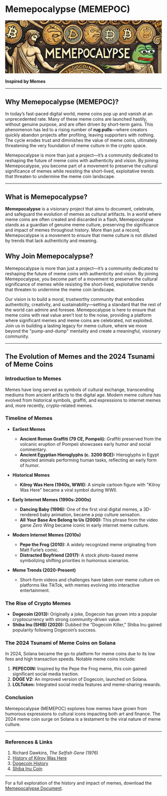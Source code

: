 # Memepocalypse (MEMEPOC)

![Memepocalypse Banner](BannerGit.PNG)

**Inspired by Memes**

---

## Why Memepocalypse (MEMEPOC)?

In today’s fast-paced digital world, meme coins pop up and vanish at an unprecedented rate. Many of these meme coins are launched hastily, without genuine purpose, and are often driven by short-term gains. This phenomenon has led to a rising number of **rug pulls**—where creators quickly abandon projects after profiting, leaving supporters with nothing. The cycle erodes trust and diminishes the value of meme coins, ultimately threatening the very foundation of meme culture in the crypto space.

Memepocalypse is more than just a project—it’s a community dedicated to reshaping the future of meme coins with authenticity and vision. By joining Memepocalypse, you become part of a movement to preserve the cultural significance of memes while resisting the short-lived, exploitative trends that threaten to undermine the meme coin landscape.

---

## What is Memepocalypse?

**Memepocalypse** is a visionary project that aims to document, celebrate, and safeguard the evolution of memes as cultural artifacts. In a world where meme coins are often created and discarded in a flash, Memepocalypse stands as a guardian of genuine meme culture, preserving the significance and impact of memes throughout history. More than just a record, Memepocalypse is a movement to ensure that meme culture is not diluted by trends that lack authenticity and meaning.

## Why Join Memepocalypse?

Memepocalypse is more than just a project—it’s a community dedicated to reshaping the future of meme coins with authenticity and vision. By joining Memepocalypse, you become part of a movement to preserve the cultural significance of memes while resisting the short-lived, exploitative trends that threaten to undermine the meme coin landscape.

Our vision is to build a moral, trustworthy community that embodies authenticity, creativity, and sustainability—setting a standard that the rest of the world can admire and foresee. Memepocalypse is here to ensure that meme coins with real value aren’t lost to the noise, providing a platform where significant memes and meme coins are celebrated, not exploited. Join us in building a lasting legacy for meme culture, where we move beyond the "pump-and-dump" mentality and create a meaningful, visionary community. 

---

## The Evolution of Memes and the 2024 Tsunami of Meme Coins

### Introduction to Memes
Memes have long served as symbols of cultural exchange, transcending mediums from ancient artifacts to the digital age. Modern meme culture has evolved from historical symbols, graffiti, and expressions to internet memes and, more recently, crypto-related memes.

### Timeline of Memes

- **Earliest Memes**
  - **Ancient Roman Graffiti (79 CE, Pompeii):** Graffiti preserved from the volcanic eruption of Pompeii showcases early humor and social commentary.
  - **Ancient Egyptian Hieroglyphs (c. 3200 BCE):** Hieroglyphs in Egypt depicted animals performing human tasks, reflecting an early form of humor.

- **Historical Memes**
  - **Kilroy Was Here (1940s, WWII):** A simple cartoon figure with "Kilroy Was Here" became a viral symbol during WWII.

- **Early Internet Memes (1990s-2000s)**
  - **Dancing Baby (1996):** One of the first viral digital memes, a 3D-rendered baby animation, became a pop culture sensation.
  - **All Your Base Are Belong to Us (2000):** This phrase from the video game *Zero Wing* became iconic in early internet meme culture.

- **Modern Internet Memes (2010s)**
  - **Pepe the Frog (2010):** A widely recognized meme originating from Matt Furie’s comic.
  - **Distracted Boyfriend (2017):** A stock photo-based meme symbolizing shifting priorities in humorous scenarios.

- **Meme Trends (2020-Present)**
  - Short-form videos and challenges have taken over meme culture on platforms like TikTok, with memes evolving into interactive entertainment.

### The Rise of Crypto Memes

- **Dogecoin (2013):** Originally a joke, Dogecoin has grown into a popular cryptocurrency with strong community-driven value.
- **Shiba Inu (SHIB) (2020):** Dubbed the “Dogecoin Killer,” Shiba Inu gained popularity following Dogecoin’s success.

### The 2024 Tsunami of Meme Coins on Solana
In 2024, Solana became the go-to platform for meme coins due to its low fees and high transaction speeds. Notable meme coins include:

1. **PEPECOIN:** Inspired by the Pepe the Frog meme, this coin gained significant social media traction.
2. **DOGE V2:** An improved version of Dogecoin, launched on Solana.
3. **LOLToken:** Integrated social media features and meme-sharing rewards.

### Conclusion
Memepocalypse (MEMEPOC) explores how memes have grown from humorous expressions to cultural icons impacting both art and finance. The 2024 meme coin surge on Solana is a testament to the viral nature of meme culture.

---

### References & Links

1. Richard Dawkins, *The Selfish Gene* (1976)
2. [History of Kilroy Was Here](https://en.wikipedia.org/wiki/Kilroy_was_here)
3. [Dogecoin History](https://dogecoin.com/)
4. [Shiba Inu Coin](https://shibatoken.com/)

---

For a full exploration of the history and impact of memes, download the [Memepocalypse Document](path/to/meme_history_expanded.docx).
